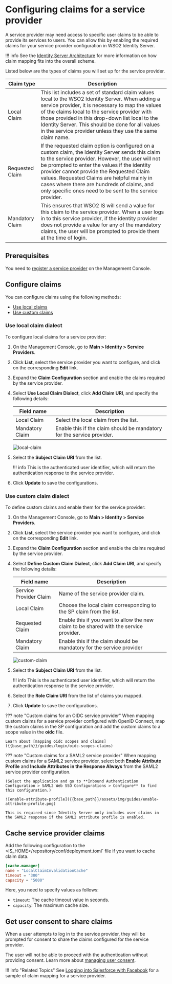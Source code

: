# Configuring claims for a service provider

A service provider may need access to specific user claims to be able to provide its services to users. You can allow this by enabling the required claims for your service provider configuration in WSO2 Identity Server.

!!! info
    See the [Identity Server Architecture]({{base_path}}/references/architecture/architecture) for more information on how claim mapping fits into the overall scheme.

Listed below are the types of claims you will set up for the service provider.

| Claim type    | Description   |
|---------------|---------------|
| Local Claim   | This list includes a set of standard claim values local to the WSO2 Identity Server. When adding a service provider, it is necessary to map the values of the claims local to the service provider with those provided in this drop-down list local to the Identity Server. This should be done for all values in the service provider unless they use the same claim name.   |
| Requested Claim   | If the requested claim option is configured on a custom claim, the Identity Server sends this claim to the service provider. However, the user will not be prompted to enter the values if the identity provider cannot provide the Requested Claim values. Requested Claims are helpful mainly in cases where there are hundreds of claims, and only specific ones need to be sent to the service provider. |
| Mandatory Claim   | This ensures that WSO2 IS will send a value for this claim to the service provider. When a user logs in to this service provider, if the identity provider does not provide a value for any of the mandatory claims, the user will be prompted to provide them at the time of login.  |

## Prerequisites

You need to [register a service provider]({{base_path}}/guides/applications/register-sp) on the Management Console.

## Configure claims

You can configure claims using the following methods:

- [Use local claims](#use-local-claim-dialect)
- [Use custom claims](#use-custom-claim-dialect)

### Use local claim dialect

To configure local claims for a service provider:

1. On the Management Console, go to **Main > Identity > Service Providers**.
2. Click **List**, select the service provider you want to configure, and click on the corresponding **Edit** link.
3. Expand the **Claim Configuration** section and enable the claims required by the service provider.
4. Select **Use Local Claim Dialect**, click **Add Claim URI**, and specify the following details:

    | Field name    | Description   |
    |---------------| --------------|
    | Local Claim    | Select the local claim from the list.   |
    | Mandatory Claim   | Enable this if the claim should be mandatory for the service provider.    |

    ![local-claim]({{base_path}}/assets/img/guides/local-claim-sp.png)

5. Select the **Subject Claim URI** from the list.

    !!! info
        This is the authenticated user identifier, which will return the authentication response to the service provider.

6. Click **Update** to save the configurations.

### Use custom claim dialect

To define custom claims and enable them for the service provider:

1. On the Management Console, go to **Main > Identity > Service Providers**.
2. Click **List**, select the service provider you want to configure, and click on the corresponding **Edit** link.
3. Expand the **Claim Configuration** section and enable the claims required by the service provider.
4. Select **Define Custom Claim Dialect**, click **Add Claim URI**, and specify the following details:

    | Field name    | Description   |
    |---------------| --------------|
    | Service Provider Claim    | Name of the service provider claim.   |
    | Local Claim   | Choose the local claim corresponding to the SP claim from the list.    |
    | Requested Claim   | Enable this if you want to allow the new claim to be shared with the service provider.  |
    | Mandatory Claim   | Enable this if the claim should be mandatory for the service provider |

    ![custom-claim]({{base_path}}/assets/img/guides/custom-claim-sp.png)

5. Select the **Subject Claim URI** from the list.

    !!! info
        This is the authenticated user identifier, which will return the authentication response to the service provider.

6. Select the **Role Claim URI** from the list of claims you mapped.

7. Click **Update** to save the configurations.

??? note "Custom claims for an OIDC service provider"
    When mapping custom claims for a service provider configured with OpenID Connect, map the custom claims in the SP configuration and add the custom claims to a scope value in the **oidc** file.

    Learn about [mapping oidc scopes and claims]({{base_path}}/guides/login/oidc-scopes-claims)

??? note "Custom claims for a SAML2 service provider"
    When mapping custom claims for a SAML2 service provider, select both **Enable Attribute Profile** and **Include Attributes in the Response Always** from the SAML2 service provider configuration.

    (Select the application and go to **Inbound Authentication Configuration > SAML2 Web SSO Configurations > Configure** to find this configuration.)

    ![enable-attribute-profile]({{base_path}}/assets/img/guides/enable-attribute-profile.png)

    This is required since Identity Server only includes user claims in the SAML2 response if the SAML2 attribute profile is enabled.

## Cache service provider claims
Add the following configuration to the <IS_HOME>/repository/conf/deployment.toml` file if you want to cache claim data.

``` toml
[cache.manager]
name = "LocalClaimInvalidationCache"
timeout = "300"
capacity = "5000"
```

Here, you need to specify values as follows:

- `timeout`: The cache timeout value in seconds.
- `capacity`: The maximum cache size.

## Get user consent to share claims

When a user attempts to log in to the service provider, they will be prompted for consent to share the claims configured for the service provider.

The user will not be able to proceed with the authentication without providing consent. Learn more about [managing user consent]({{base_path}}/guides/consent-mgt/manage-user-consent).

!!! info "Related Topics"
    See [Logging into Salesforce with Facebook]({{base_path}}/guides/login/log-into-salesforce-using-fb) for a sample of claim mapping for a service provider.